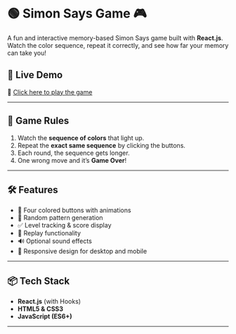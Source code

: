 # 🟢 Simon Says Game 🎮

A fun and interactive memory-based Simon Says game built with **React.js**. Watch the color sequence, repeat it correctly, and see how far your memory can take you!

## 🚀 Live Demo

🔗 [Click here to play the game](https://your-live-demo-link.com)

---

## 🧠 Game Rules

1. Watch the **sequence of colors** that light up.
2. Repeat the **exact same sequence** by clicking the buttons.
3. Each round, the sequence gets longer.
4. One wrong move and it’s **Game Over**!

---

## 🛠️ Features

- 🎨 Four colored buttons with animations  
- 🧠 Random pattern generation  
- ✅ Level tracking & score display  
- 🔁 Replay functionality  
- 🔊 Optional sound effects  
- 📱 Responsive design for desktop and mobile  

---

## 📦 Tech Stack

- **React.js** (with Hooks)  
- **HTML5 & CSS3**  
- **JavaScript (ES6+)**  

---



